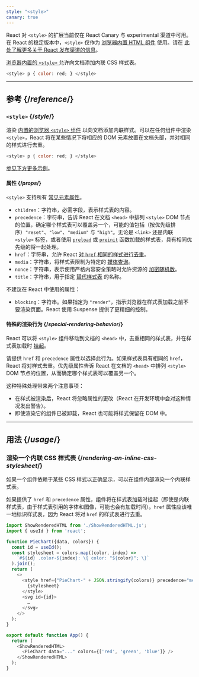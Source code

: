 ```yaml
---
style: "<style>"
canary: true
---
```


<Canary>

React 对 `<style>` 的扩展当前仅在 React Canary 与 experimental 渠道中可用。在 React 的稳定版本中，`<style>` 仅作为 [浏览器内置 HTML 组件](https://react.dev/reference/react-dom/components#all-html-components) 使用。请在 [此处了解更多关于 React 发布渠道的信息](/community/versioning-policy#all-release-channels)。

</Canary>

<Intro>

[浏览器内置的 `<style>` ](https://developer.mozilla.org/en-US/docs/Web/HTML/Element/style) 允许向文档添加内联 CSS 样式表。

```js
<style> p { color: red; } </style>
```

</Intro>

<InlineToc />

---

## 参考 {/*reference*/}

### `<style>` {/*style*/}

渲染 [内置的浏览器 `<style>` 组件](https://developer.mozilla.org/en-US/docs/Web/HTML/Element/style) 以向文档添加内联样式。可以在任何组件中渲染 `<style>`，React 将在某些情况下将相应的 DOM 元素放置在文档头部，并对相同的样式进行去重。

```js
<style> p { color: red; } </style>
```

[参见下方更多示例](#usage)。

#### 属性 {/*props*/}

`<style>` 支持所有 [常见元素属性](/reference/react-dom/components/common#props)。

* `children`：字符串，必需字段，表示样式表的内容。
* `precedence`：字符串，告诉 React 在文档 `<head>` 中排列 `<style>` DOM 节点的位置，确定哪个样式表可以覆盖另一个，可能的值包括（按优先级排序）`"reset"`、`"low"`、`"medium"` 与 `"high"`。无论是 `<link>` 还是内联 `<style>` 标签，或者使用 [`preload`](/reference/react-dom/preload) 或 [`preinit`](/reference/react-dom/preinit) 函数加载的样式表，具有相同优先级的将一起处理。
* `href`：字符串，允许 React [对 `href` 相同的样式进行去重](#special-rendering-behavior)。
* `media`：字符串，将样式表限制为特定的 [媒体查询](https://developer.mozilla.org/en-US/docs/Web/CSS/CSS_media_queries/Using_media_queries)。
* `nonce`：字符串，表示使用严格内容安全策略时允许资源的 [加密随机数](https://developer.mozilla.org/zh-CN/docs/Web/HTML/Global_attributes/nonce)。
* `title`：字符串，用于指定 [替代样式表](https://developer.mozilla.org/zh-CN/docs/Web/CSS/Alternative_style_sheets) 的名称。

不建议在 React 中使用的属性：

* `blocking`：字符串。如果指定为 `"render"`，指示浏览器在样式表加载之前不要渲染页面。React 使用 Suspense 提供了更精细的控制。

#### 特殊的渲染行为 {/*special-rendering-behavior*/}

React 可以将 `<style>` 组件移动到文档的 `<head>` 中，去重相同的样式表，并在样式表加载时 [挂起](/reference/react/Suspense)。

请提供 `href` 和 `precedence` 属性以选择此行为。如果样式表具有相同的 `href`，React 将对样式去重。优先级属性告诉 React 在文档的 `<head>` 中排列 `<style>` DOM 节点的位置，从而确定哪个样式表可以覆盖另一个。

这种特殊处理带来两个注意事项：

* 在样式被渲染后，React 将忽略属性的更改（React 在开发环境中会对这种情况发出警告）。
* 即使渲染它的组件已被卸载，React 也可能将样式保留在 DOM 中。

---

## 用法 {/*usage*/}

### 渲染一个内联 CSS 样式表 {/*rendering-an-inline-css-stylesheet*/}

如果一个组件依赖于某些 CSS 样式以正确显示，可以在组件内部渲染一个内联样式表。

如果提供了 `href` 和 `precedence` 属性，组件将在样式表加载时挂起（即使是内联样式表，由于样式表引用的字体和图像，可能也会有加载时间）。`href` 属性应该唯一地标识样式表，因为 React 将对 `href` 的样式表进行去重。

<SandpackWithHTMLOutput>

```js App.js active
import ShowRenderedHTML from './ShowRenderedHTML.js';
import { useId } from 'react';

function PieChart({data, colors}) {
  const id = useId();
  const stylesheet = colors.map((color, index) =>
    `#${id} .color-${index}: \{ color: "${color}"; \}`
  ).join();
  return (
    <>
      <style href={"PieChart-" + JSON.stringify(colors)} precedence="medium">
        {stylesheet}
      </style>
      <svg id={id}>
        …
      </svg>
    </>
  );
}

export default function App() {
  return (
    <ShowRenderedHTML>
      <PieChart data="..." colors={['red', 'green', 'blue']} />
    </ShowRenderedHTML>
  );
}
```

</SandpackWithHTMLOutput>
